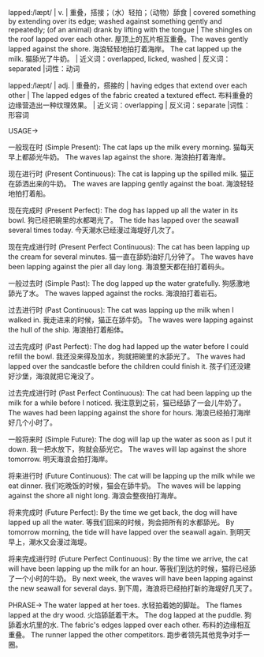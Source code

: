 lapped:/læpt/ | v. |  重叠，搭接；（水）轻拍；（动物）舔食 |  covered something by extending over its edge; washed against something gently and repeatedly; (of an animal) drank by lifting with the tongue | The shingles on the roof lapped over each other. 屋顶上的瓦片相互重叠。The waves gently lapped against the shore. 海浪轻轻地拍打着海岸。 The cat lapped up the milk. 猫舔光了牛奶。 | 近义词：overlapped, licked, washed | 反义词：separated |词性：动词


lapped:/læpt/ | adj. | 重叠的，搭接的 | having edges that extend over each other | The lapped edges of the fabric created a textured effect. 布料重叠的边缘营造出一种纹理效果。 | 近义词：overlapping | 反义词：separate |词性：形容词

USAGE->

一般现在时 (Simple Present):
The cat laps up the milk every morning.  猫每天早上都舔光牛奶。
The waves lap against the shore. 海浪拍打着海岸。


现在进行时 (Present Continuous):
The cat is lapping up the spilled milk. 猫正在舔洒出来的牛奶。
The waves are lapping gently against the boat. 海浪轻轻地拍打着船。


现在完成时 (Present Perfect):
The dog has lapped up all the water in its bowl. 狗已经把碗里的水都喝光了。
The tide has lapped over the seawall several times today.  今天潮水已经漫过海堤好几次了。


现在完成进行时 (Present Perfect Continuous):
The cat has been lapping up the cream for several minutes. 猫一直在舔奶油好几分钟了。
The waves have been lapping against the pier all day long. 海浪整天都在拍打着码头。


一般过去时 (Simple Past):
The dog lapped up the water gratefully. 狗感激地舔光了水。
The waves lapped against the rocks. 海浪拍打着岩石。


过去进行时 (Past Continuous):
The cat was lapping up the milk when I walked in. 我走进来的时候，猫正在舔牛奶。
The waves were lapping against the hull of the ship. 海浪拍打着船体。


过去完成时 (Past Perfect):
The dog had lapped up the water before I could refill the bowl. 我还没来得及加水，狗就把碗里的水舔光了。
The waves had lapped over the sandcastle before the children could finish it. 孩子们还没建好沙堡，海浪就把它淹没了。


过去完成进行时 (Past Perfect Continuous):
The cat had been lapping up the milk for a while before I noticed. 我注意到之前，猫已经舔了一会儿牛奶了。
The waves had been lapping against the shore for hours. 海浪已经拍打海岸好几个小时了。


一般将来时 (Simple Future):
The dog will lap up the water as soon as I put it down. 我一把水放下，狗就会舔光它。
The waves will lap against the shore tomorrow. 明天海浪会拍打海岸。


将来进行时 (Future Continuous):
The cat will be lapping up the milk while we eat dinner. 我们吃晚饭的时候，猫会在舔牛奶。
The waves will be lapping against the shore all night long. 海浪会整夜拍打海岸。


将来完成时 (Future Perfect):
By the time we get back, the dog will have lapped up all the water. 等我们回来的时候，狗会把所有的水都舔光。
By tomorrow morning, the tide will have lapped over the seawall again. 到明天早上，潮水又会漫过海堤。


将来完成进行时 (Future Perfect Continuous):
By the time we arrive, the cat will have been lapping up the milk for an hour.  等我们到达的时候，猫将已经舔了一个小时的牛奶。
By next week, the waves will have been lapping against the new seawall for several days. 到下周，海浪将已经拍打新的海堤好几天了。


PHRASE->
The water lapped at her toes. 水轻拍着她的脚趾。
The flames lapped at the dry wood. 火焰舔舐着干木。
The dog lapped at the puddle. 狗舔着水坑里的水.
The fabric's edges lapped over each other. 布料的边缘相互重叠。
The runner lapped the other competitors. 跑步者领先其他竞争对手一圈。
